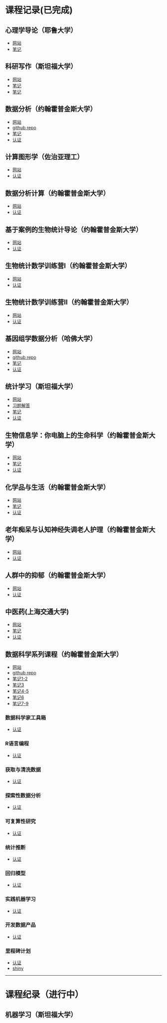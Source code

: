 
# 课程记录(已完成)

## 心理学导论（耶鲁大学）

- [网站](http://v.163.com/special/sp/introductiontopsychology.html)
- [笔记](http://rpubs.com/yufree/psychologyintro)

## 科研写作（斯坦福大学）

- [网站](https://class.coursera.org/sciwrite-2012-001)
- [笔记](http://yufree.github.com/blogcn/2013/11/20/write-in-english.html)
- [笔记](http://yufree.github.io/blogcn/2013/11/20/write-in-english-e.html)

## 数据分析（约翰霍普金斯大学）

- [网站](https://www.coursera.org/course/dataanalysis)
- [github repo](https://github.com/jtleek/dataanalysis)
- [笔记](http://yufree.github.io/blogcn/2013/08/21/da-coursera.html)
- [认证](https://www.coursera.org/maestro/api/certificate/get_certificate?course_id=294)

## 计算图形学（佐治亚理工）

- [网站]()
- [认证]()

## 数据分析计算（约翰霍普金斯大学）

- [网站]()
- [认证]()

## 基于案例的生物统计导论（约翰霍普金斯大学）

- [网站]()
- [认证]()

## 生物统计数学训练营I（约翰霍普金斯大学）

- [网站]()
- [认证]()

## 生物统计数学训练营II（约翰霍普金斯大学）

- [网站]()
- [认证]()

## 基因组学数据分析（哈佛大学）

- [网站](https://www.edx.org/course/harvardx/harvardx-ph525x-data-analysis-genomics-1401)
- [github repo](http://genomicsclass.github.io/book/)
- [笔记](http://rpubs.com/yufree/Genomics)
- [认证]()

## 统计学习（斯坦福大学）

- [网站](https://class.stanford.edu/courses/HumanitiesScience/StatLearning/Winter2014/info)
- [习题解答](https://github.com/asadoughi/stat-learning)
- [笔记](http://cos.name/cn/topic/152762)
- [认证]()

## 生物信息学：你电脑上的生命科学（约翰霍普金斯大学）

- [网站]()
- [笔记](http://rpubs.com/yufree/Bioinformatics)
- [认证]()

## 化学品与生活（约翰霍普金斯大学）

- [网站]()
- [笔记]()
- [认证]()

## 老年痴呆与认知神经失调老人护理（约翰霍普金斯大学）

- [网站]()
- [认证]()

## 人群中的抑郁（约翰霍普金斯大学）

- [网站]()
- [认证]()

## 中医药(上海交通大学)

- [网站]()
- [笔记](http://yufree.github.io/notes/tcm)
- [认证]()

## 数据科学系列课程（约翰霍普金斯大学）

- [网站](https://www.coursera.org/specialization/jhudatascience/1)
- [github repo](https://github.com/DataScienceSpecialization/courses)
- [笔记1-2](http://rpubs.com/yufree/DSpart1)
- [笔记3](http://rpubs.com/yufree/DSpart2)
- [笔记4-5](http://rpubs.com/yufree/DSpart3)
- [笔记6](http://rpubs.com/yufree/DSpart4)
- [笔记7-9](http://rpubs.com/yufree/DSpart5)

### 数据科学家工具箱

- [认证]()

### R语言编程

- [认证]()

### 获取与清洗数据

- [认证]()

### 探索性数据分析

- [认证]()

### 可复算性研究

- [认证]()

### 统计推断

- [认证]()

### 回归模型

- [认证]()

### 实践机器学习

- [认证]()

### 开发数据产品

- [认证]()

### 里程碑计划

- [认证]()
- [shiny](http://yufree.shinyapps.io/nlpshiny/)

---

# 课程纪录（进行中）

## 机器学习（斯坦福大学）